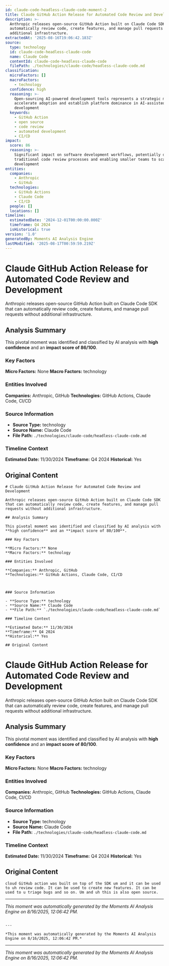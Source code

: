 ```yaml
---
id: claude-code-headless-claude-code-moment-2
title: Claude GitHub Action Release for Automated Code Review and Development
description: >-
  Anthropic releases open-source GitHub Action built on Claude Code SDK that can
  automatically review code, create features, and manage pull requests without
  additional infrastructure.
extractedAt: '2025-08-16T19:06:42.183Z'
source:
  type: technology
  id: claude-code-headless-claude-code
  name: Claude Code
  contentId: claude-code-headless-claude-code
  filePath: ./technologies/claude-code/headless-claude-code.md
classification:
  microFactors: []
  macroFactors:
    - technology
  confidence: high
  reasoning: >-
    Open-sourcing AI-powered development tools represents a strategic move to
    accelerate adoption and establish platform dominance in AI-assisted software
    development
  keywords:
    - GitHub Action
    - open source
    - code review
    - automated development
    - CI/CD
impact:
  score: 86
  reasoning: >-
    Significant impact on software development workflows, potentially disrupting
    traditional code review processes and enabling smaller teams to scale
    development
entities:
  companies:
    - Anthropic
    - GitHub
  technologies:
    - GitHub Actions
    - Claude Code
    - CI/CD
  people: []
  locations: []
timeline:
  estimatedDate: '2024-12-01T00:00:00.000Z'
  timeframe: Q4 2024
  isHistorical: true
version: '1.0'
generatedBy: Moments AI Analysis Engine
lastModified: '2025-08-17T00:59:59.219Z'
---
```

# Claude GitHub Action Release for Automated Code Review and Development

Anthropic releases open-source GitHub Action built on Claude Code SDK that can automatically review code, create features, and manage pull requests without additional infrastructure.

## Analysis Summary

This pivotal moment was identified and classified by AI analysis with **high confidence** and an **impact score of 86/100**.

### Key Factors

**Micro Factors:** None
**Macro Factors:** technology

### Entities Involved

**Companies:** Anthropic, GitHub
**Technologies:** GitHub Actions, Claude Code, CI/CD



### Source Information

- **Source Type:** technology
- **Source Name:** Claude Code
- **File Path:** `./technologies/claude-code/headless-claude-code.md`

### Timeline Context

**Estimated Date:** 11/30/2024
**Timeframe:** Q4 2024
**Historical:** Yes

## Original Content

```
# Claude GitHub Action Release for Automated Code Review and Development

Anthropic releases open-source GitHub Action built on Claude Code SDK that can automatically review code, create features, and manage pull requests without additional infrastructure.

## Analysis Summary

This pivotal moment was identified and classified by AI analysis with **high confidence** and an **impact score of 80/100**.

### Key Factors

**Micro Factors:** None
**Macro Factors:** technology

### Entities Involved

**Companies:** Anthropic, GitHub
**Technologies:** GitHub Actions, Claude Code, CI/CD



### Source Information

- **Source Type:** technology
- **Source Name:** Claude Code
- **File Path:** `./technologies/claude-code/headless-claude-code.md`

### Timeline Context

**Estimated Date:** 11/30/2024
**Timeframe:** Q4 2024
**Historical:** Yes

## Original Content

```
# Claude GitHub Action Release for Automated Code Review and Development

Anthropic releases open-source GitHub Action built on Claude Code SDK that can automatically review code, create features, and manage pull requests without additional infrastructure.

## Analysis Summary

This pivotal moment was identified and classified by AI analysis with **high confidence** and an **impact score of 80/100**.

### Key Factors

**Micro Factors:** None
**Macro Factors:** technology

### Entities Involved

**Companies:** Anthropic, GitHub
**Technologies:** GitHub Actions, Claude Code, CI/CD



### Source Information

- **Source Type:** technology
- **Source Name:** Claude Code
- **File Path:** `./technologies/claude-code/headless-claude-code.md`

### Timeline Context

**Estimated Date:** 11/30/2024
**Timeframe:** Q4 2024
**Historical:** Yes

## Original Content

```
cloud GitHub action was built on top of the SDK um and it can be used to uh review code. It can be used to create new features. It can be used to u triage bugs and so on. Um and uh this is also open source.
```

---

*This moment was automatically generated by the Moments AI Analysis Engine on 8/16/2025, 12:06:42 PM.*

```

---

*This moment was automatically generated by the Moments AI Analysis Engine on 8/16/2025, 12:06:42 PM.*

```

---

*This moment was automatically generated by the Moments AI Analysis Engine on 8/16/2025, 12:06:42 PM.*
